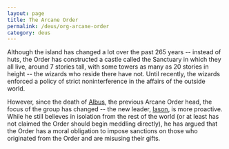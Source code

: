 ```yaml
---
layout: page
title: The Arcane Order
permalink: /deus/org-arcane-order
category: deus
---
```

Although the island has changed a lot over the past 265 years -- instead of huts, the Order has constructed a castle called the Sanctuary in which they all live, around 7 stories tall, with some towers as many as 20 stories in height -- the wizards who reside there have not. Until recently, the wizards enforced a policy of strict noninterference in the affairs of the outside world.

However, since the death of [Albus](npc-albus), the previous Arcane Order head, the focus of the group has changed -- the new leader, [Iason](npc-iason), is more proactive. While he still believes in isolation from the rest of the world (or at least has not claimed the Order should begin meddling directly), he has argued that the Order has a moral obligation to impose sanctions on those who originated from the Order and are misusing their gifts.
